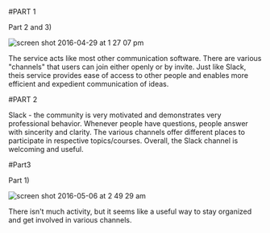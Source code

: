 #PART 1

Part 2 and 3)

  ![screen shot 2016-04-29 at 1 27 07 pm](https://cloud.githubusercontent.com/assets/4596631/14923964/26291a1a-0e0e-11e6-819a-cfac0852b115.png)
  
  The service acts like most other communication software. There are various "channels" that users can join either openly or by invite. Just like Slack, theis service provides ease of access to other people and enables more efficient and expedient communication of ideas.

#PART 2

Slack - the community is very motivated and demonstrates very professional behavior. Whenever people have questions, people answer with sincerity and clarity. The various channels offer different places to participate in respective topics/courses. Overall, the Slack channel is welcoming and useful.

#Part3

Part 1)

  ![screen shot 2016-05-06 at 2 49 29 am](https://cloud.githubusercontent.com/assets/4596631/15066205/62fb972a-1335-11e6-85eb-92f6c60ec211.png)
  
  There isn't much activity, but it seems like a useful way to stay organized and get involved in various channels.
